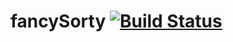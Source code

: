 # fancySorty [![Build Status](https://travis-ci.org/sivakumar-kailasam/fancySorty.svg?branch=master)](https://travis-ci.org/sivakumar-kailasam/fancySorty)
